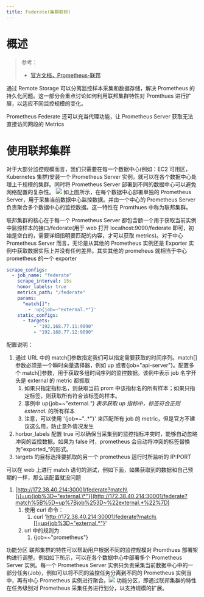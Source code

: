 ```yaml
---
title: Federate(集群联邦)
---
```


# 概述

> 参考：
> - [官方文档，Prometheus-联邦](https://prometheus.io/docs/prometheus/latest/federation/)

通过 Remote Storage 可以分离监控样本采集和数据存储，解决 Prometheus 的持久化问题。这一部分会重点讨论如何利用联邦集群特性对 Promthues 进行扩展，以适应不同监控规模的变化。

Prometheus Federate 还可以充当代理功能，让 Prometheus Server 获取无法直接访问网段的 Metrics

# 使用联邦集群

对于大部分监控规模而言，我们只需要在每一个数据中心(例如：EC2 可用区，Kubernetes 集群)安装一个 Prometheus Server 实例，就可以在各个数据中心处理上千规模的集群。同时将 Prometheus Server 部署到不同的数据中心可以避免网络配置的复杂性。
![](https://notes-learning.oss-cn-beijing.aliyuncs.com/gx0oz1/1616069518476-78bbd4f5-fc64-4a96-bde6-2309bd716812.jpeg)
如上图所示，在每个数据中心部署单独的 Prometheus Server，用于采集当前数据中心监控数据。并由一个中心的 Prometheus Server 负责聚合多个数据中心的监控数据。这一特性在 Promthues 中称为联邦集群。

联邦集群的核心在于每一个 Prometheus Server 都包含额一个用于获取当前实例中监控样本的接口/federate(用于 web 打开 localhost:9090/federate 即可，初始是空白的，需要详细指明要匹配的内容，才可以获取 metrics)。对于中心 Prometheus Server 而言，无论是从其他的 Prometheus 实例还是 Exporter 实例中获取数据实际上并没有任何差异。其实其他的 promeheus 就相当于中心 prometheus 的一个 exporter

```yaml
scrape_configs:
  - job_name: "federate"
    scrape_interval: 15s
    honor_labels: true
    metrics_path: "/federate"
    params:
      "match[]":
        - 'up{job=~"external.*"}'
    static_configs:
      - targets:
          - "192.168.77.11:9090"
          - "192.168.77.12:9090"
```

配置说明：

1. 通过 URL 中的 match\[]参数指定我们可以指定需要获取的时间序列。match\[]参数必须是一个瞬时向量选择器，例如 up 或者{job="api-server"}。配置多个 match\[]参数，用于获取多组时间序列的监控数据。该例中表示 job 名字开头是 external 的 metric 都抓取
   1. 如果只指定指标名，则获取当前 prom 中该指标名的所有样本；如果只指定标签，则获取所有符合该标签的样本。
   2. 事例中 up{job=~"external._"} 表示获取 up 指标中，标签符合正则 external._ 的所有样本
   3. 注意，可以使用 '{job=~"..\*"}' 来匹配所有 job 的 metric，但是官方不建议这么用，防止意外情况发生
2. horbor_labels 配置 true 可以确保当采集到的监控指标冲突时，能够自动忽略冲突的监控数据。如果为 false 时，prometheus 会自动将冲突的标签替换为”exported\_“的形式。
3. targets 的目标选择要抓取的另一个 prometheus 运行时所监听的 IP:PORT

可以在 web 上进行 match 语句的测试，例如下面，如果获取到的数据和自己预期的一样，那么该配置就没问题

1. [http://172.38.40.214:30001/federate?match\[\]=up{job%3D~"external.\*"}](http://172.38.40.214:30001/federate?match%5B%5D=up%7Bjob%253D~%22external.*%22%7D)
   1. 使用 curl 命令：
      1. curl 'http://172.38.40.214:30001/federate?match\[]=up{job%3D~"external.*"}'
   2. url 中的规则为
      1. {job=~"prometheus"}

功能分区
联邦集群的特性可以帮助用户根据不同的监控规模对 Promthues 部署架构进行调整。例如如下所示，可以在各个数据中心中部署多个 Prometheus Server 实例。每一个 Prometheus Server 实例只负责采集当前数据中心中的一部分任务(Job)，例如可以将不同的监控任务分离到不同的 Prometheus 实例当中，再有中心 Prometheus 实例进行聚合。![](https://notes-learning.oss-cn-beijing.aliyuncs.com/gx0oz1/1616069518457-5ea7fc2c-1edc-4ce8-acc4-b5bd7534e556.jpeg)
功能分区，即通过联邦集群的特性在任务级别对 Prometheus 采集任务进行划分，以支持规模的扩展。
